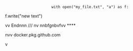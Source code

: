                          with open("my_file.txt", "a") as f:
   f.write("new text")

vv 
Endnnn
/// 
    nv
  nnbfgnbvfvv ****      
             
              
    
nvv   docker.pkg.github.com     
  
    
  v     
       
           
 
    
  
  
  
     
    
 
  

  
     
   
    
 
 
 
